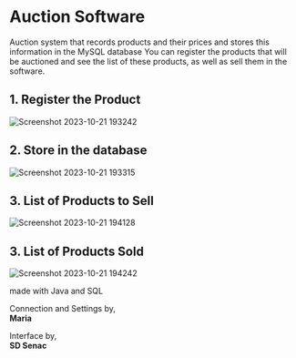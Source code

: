 # Auction Software
Auction system that records products and their prices and stores this information in the MySQL database
You can register the products that will be auctioned and see the list of these products, as well as sell them in the software.

## 1. Register the Product
![Screenshot 2023-10-21 193242](https://github.com/monocat-maria/Systems-Development/assets/129681589/53335433-1e61-483c-91f2-12cd6b73b23f)


## 2. Store in the database
![Screenshot 2023-10-21 193315](https://github.com/monocat-maria/Systems-Development/assets/129681589/4c026bc6-ef97-4b2f-a2b3-2e4a9bc655f4)

## 3. List of Products to Sell
![Screenshot 2023-10-21 194128](https://github.com/monocat-maria/Systems-Development/assets/129681589/91c0f05a-01ef-4f90-a8b9-0cd8e8112936)

## 3. List of Products Sold
![Screenshot 2023-10-21 194242](https://github.com/monocat-maria/Systems-Development/assets/129681589/cc41d629-0cb8-4618-9fea-5bd40aae678a)


made with Java and SQL

Connection and Settings by,<br> 
**Maria**

Interface by,<br> 
**SD Senac**
